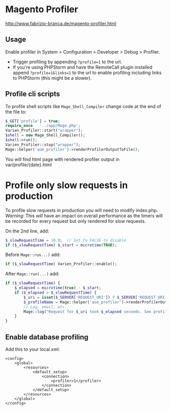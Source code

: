 # Magento Profiler

http://www.fabrizio-branca.de/magento-profiler.html


## Usage

Enable profiler in System > Configuration > Developer > Debug > Profiler.

* Trigger profiling by appending `?profile=1` to the url.
* If you're using PHPStorm and have the RemoteCall plugin installed append `?profile=1&links=1` to the url to enable profiling including links to PHPStorm (this might be a slower).

## Profile cli scripts

To profile shell scripts like `Mage_Shell_Compiler` change code at the end of the file to:

```php
$_GET['profile'] = true;
require_once   '../app/Mage.php';
Varien_Profiler::start("wrapper");
$shell = new Mage_Shell_Compiler();
$shell->run();
Varien_Profiler::stop("wrapper");
Mage::helper('aoe_profiler')->renderProfilerOutputToFile();
```

You will find html page with rendered profiler output in var/profile/{date}.html

Profile only slow requests in production
========================================

To profile slow requests in production you will need to modify index.php.
*Warning*: This *will* have an impact on overall performance as the timers will be
recorded for every request but only rendered for slow requests.

On the 2nd line, add:

```php
$_slowRequestTime = 10.0;  // Set to FALSE to disable
if ($_slowRequestTime) $_start = microtime(TRUE);
```

Before `Mage::run...)` add:

```php
if ($_slowRequestTime) Varien_Profiler::enable();
```

After `Mage::run(...)` add:
```php
if ($_slowRequestTime) {
    $_elapsed = microtime(true) - $_start;
    if ($_elapsed > $_slowRequestTime) {
        $_uri = isset($_SERVER['REQUEST_URI']) ? $_SERVER['REQUEST_URI'] : 'unknown';
        $_profileName = Mage::helper('aoe_profiler')->renderProfilerOutputToFile($_uri);
        // Log, email, etc..
        Mage::log("Request for $_uri took $_elapsed seconds. See profiler output in $_profileName", Zend_Log::INFO, 'slow_requests.log');
    }
}
```

## Enable database profiling

Add this to your local.xml:

    <config>
        <global>
            <resources>
                <default_setup>
                    <connection>
                        <profiler>1</profiler>
                    </connection>
                </default_setup>
            </resources>
        </global>
    </config>


